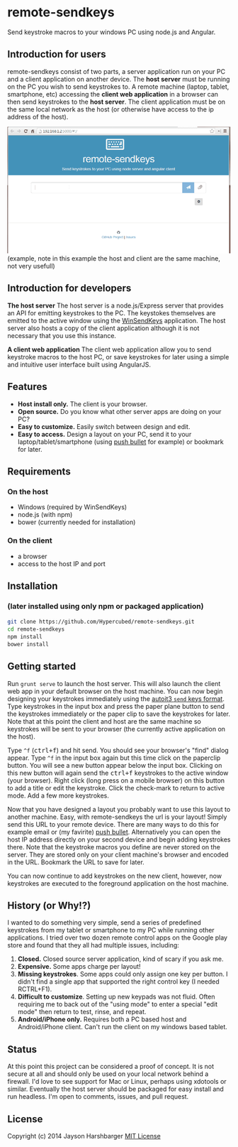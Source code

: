 # remote-sendkeys
Send keystroke macros to your windows PC using node.js and Angular.

## Introduction for users
remote-sendkeys consist of two parts, a server application run on your PC and a client application on another device.  The  **host server** must be running on the PC you wish to send keystrokes to.  A remote machine (laptop, tablet, smartphone, etc) accessing  the **client web application** in a browser can then send keystrokes to the **host server**.  The client application must be on the same local network as the host (or otherwise have access to the ip address of the host).

![alt tag](https://raw.githubusercontent.com/Hypercubed/remote-sendkeys/master/remote-sendkeys-example.gif)
(example, note in this example the host and client are the same machine, not very usefull)

## Introduction for developers

**The host server**  The host server is a node.js/Express server that provides an API for emitting keystrokes to the PC.  The keystokes themselves are emitted to the active window using the [WinSendKeys](https://www.dcmembers.com/ath/download/winsendkeys/) application.  The host server also hosts a copy of the client application although it is not necessary that you use this instance.

**A client web application**  The client web application allow you to send keystroke macros to the host PC, or save keystrokes for later using a simple and intuitive user interface built using AngularJS.

## Features
* **Host install only.**  The client is your browser.
* **Open source.** Do you know what other server apps are doing on your PC?
* **Easy to customize.** Easily switch between design and edit.
* **Easy to access.** Design a layout on your PC, send it to your laptop/tablet/smartphone (using [push bullet](https://www.pushbullet.com/) for example) or bookmark for later.

## Requirements

### On the host
* Windows (required by WinSendKeys)
* node.js (with npm)
* bower (currently needed for installation)

### On the client
* a browser
* access to the host IP and port

## Installation
### (later installed using only npm or packaged application)

```bash
git clone https://github.com/Hypercubed/remote-sendkeys.git
cd remote-sendkeys
npm install
bower install
```

## Getting started

Run `grunt serve` to launch the host server.  This will also launch the client web app in your default browser on the host machine.  You can now begin designing your keystrokes immediately using the [autoit3 `send` keys format](https://www.autoitscript.com/autoit3/docs/functions/Send.htm).  Type keystrokes in the input box and press the paper plane button to send the keystrokes immediately or the paper clip to save the keystrokes for later.  Note that at this point the client and host are the same machine so keystrokes will be sent to your browser (the currently active application on the host).

Type `^f` (<kbd>ctrl+f</kbd>) and hit send.  You should see your browser's "find" dialog appear.  Type `^f` in the input box again but this time click on the paperclip button.  You will see a new button appear below the input box.  Clicking on this new button will again send the <kbd>ctrl+f</kbd> keystrokes to the active window (your browser).  Right click (long press on a mobile browser) on this button to add a title or edit the keystroke.  Click the check-mark to return to active mode.  Add a few more keystrokes.

Now that you have designed a layout you probably want to use this layout to another machine.  Easy, with remote-sendkeys the url is your layout!  Simply send this URL to your remote device.  There are many ways to do this for example email or (my favirite)  [push bullet](https://www.pushbullet.com/).  Alternatively you can open the host IP address directly on your second device and begin adding keystrokes there.  Note that the keystroke macros you define are never stored on the server.  They are stored only on your client machine's browser and encoded in the URL.  Bookmark the URL to save for later.

You can now continue to add keystrokes on the new client, however, now keystrokes are executed to the foreground application on the host machine.

## History (or Why!?)
I wanted to do something very simple, send a series of predefined keystrokes from my tablet or smartphone to my PC while running other applications.  I tried over two dozen remote control apps on the Google play store and found that they all had multiple issues, including:

1. **Closed.**  Closed source server application, kind of scary if you ask me.
2. **Expensive.**  Some apps charge per layout!
3. **Missing keystrokes**.   Some apps could only assign one key per button.  I didn't find a single app that supported the right control key (I needed RCTRL+F1).
4. **Difficult to customize**. Setting up new keypads was not fluid.  Often requiring me to back out of the "using mode" to enter a special "edit mode" then return to test, rinse, and repeat.
5. **Android/iPhone only.** Requires both a PC based host and Android/iPhone client.  Can't run the client on my windows based tablet.

## Status
At this point this project can be considered a proof of concept.  It is not secure at all and should only be used on your local network behind a firewall.  I'd love to see support for Mac or Linux, perhaps using xdotools or similar.  Eventually the host server should be packaged for easy install and run headless.  I'm open to comments, issues, and pull request.

## License
Copyright (c) 2014 Jayson Harshbarger
[MIT License](http://en.wikipedia.org/wiki/MIT_License)
